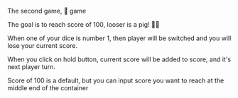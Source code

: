 The second game, 🐷 game

The goal is to reach score of 100, looser is a pig! 🐽🐖

When one of your dice is number 1, then player will be switched and you will lose your current score.

When you click on hold button, current score will be added to score, and it's next player turn.

Score of 100 is a default, but you can input score you want to reach at the middle end of the container
